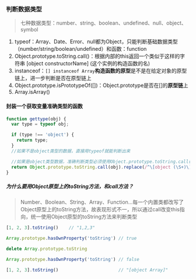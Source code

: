 ### 判断数据类型

> 七种数据类型：number、string、boolean、undefined、null、object、symbol

1. typeof：Array、Date、Error、null都为Object，只能判断基础数据类型（number/string/boolean/undefined）和函数：function
2. Object.prototype.toString.call\(\)：根据内部的this返回一个类似于这样的字符串 \[object constructorName\] \(这个实例的构造函数的名\)
3. instanceof：`[] instanceof Array`**构造函数的原型**是不是在给定对象的原型链上，进一步判断是否在原型链上
4. Object.prototype.isPrototypeOf\(\[\]\)：Object.prototype是否在\[\]的**原型链**上
5. Array.isArray\(\)

#### 封装一个获取变量准确类型的函数

```js
function gettype(obj) {
  var type = typeof obj;

  if (type !== 'object') {
    return type;
  }
  //如果不是object类型的数据，直接用typeof就能判断出来

  //如果是object类型数据，准确判断类型必须使用Object.prototype.toString.call(obj)的方式才能判断
  return Object.prototype.toString.call(obj).replace(/^\[object (\S+)\]$/, '$1');
}
```

##### 为什么要用Object原型上的toString方法，和call方法？

> Number、Boolean、String、Array、Function...每一个内置类都改写了Object原型上的toString方法，故表现形式不一，所以通过call改变this指向，统一使用Object原型的toString方法来判断类型

```js
[1, 2, 3].toString()    // "1,2,3"

Array.prototype.hasOwnProperty('toString') // true

delete Array.prototype.toString            

Array.prototype.hasOwnProperty('toString') // false

[1, 2, 3].toString()                       // "[object Array]"
```



